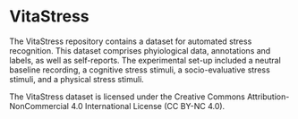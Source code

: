 # VitaStress

The VitaStress repository contains a dataset for automated stress recognition. This dataset comprises phyiological data, annotations and labels, as well as self-reports. The experimental set-up included a neutral baseline recording, a cognitive stress stimuli, a socio-evaluative stress stimuli, and a physical stress stimuli.

The VitaStress dataset is licensed under the Creative Commons
Attribution-NonCommercial 4.0 International License (CC BY-NC
4.0).
